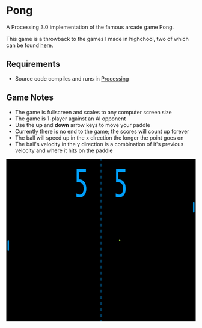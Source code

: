 # Pong
A Processing 3.0 implementation of the famous arcade game Pong.

This game is a throwback to the games I made in highchool, two of which can be found [here](https://github.com/BCathcart/Highschool-Processing-Games).

## Requirements

- Source code compiles and runs in [Processing](https://processing.org/download/)

## Game Notes
- The game is fullscreen and scales to any computer screen size
- The game is 1-player against an AI opponent
- Use the **up** and **down** arrow keys to move your paddle
- Currently there is no end to the game; the scores will count up forever
- The ball will speed up in the x direction the longer the point goes on
- The ball's velocity in the y direction is a combination of it's previous velocity and where it hits on the paddle

<img src="assets/game_capture.png" width="768" height="432" />